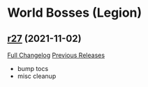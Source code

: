 # <DBM> World Bosses (Legion)

## [r27](https://github.com/DeadlyBossMods/DBM-Legion/tree/r27) (2021-11-02)
[Full Changelog](https://github.com/DeadlyBossMods/DBM-Legion/compare/r26...r27) [Previous Releases](https://github.com/DeadlyBossMods/DBM-Legion/releases)

- bump tocs  
- misc cleanup  
